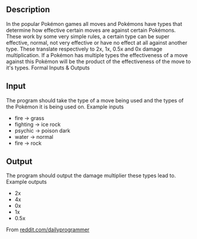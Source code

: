## Description

In the popular Pokémon games all moves and Pokémons have types that determine how effective certain moves are against certain Pokémons.
These work by some very simple rules, a certain type can be super effective, normal, not very effective or have no effect at all against another type. These translate respectively to 2x, 1x, 0.5x and 0x damage multiplication. If a Pokémon has multiple types the effectiveness of a move against this Pokémon will be the product of the effectiveness of the move to it's types.
Formal Inputs & Outputs

## Input

The program should take the type of a move being used and the types of the Pokémon it is being used on.
Example inputs
 - fire -> grass
 - fighting -> ice rock
 - psychic -> poison dark
 - water -> normal
 - fire -> rock

## Output

The program should output the damage multiplier these types lead to.
Example outputs
- 2x
- 4x
- 0x
- 1x
- 0.5x

From [reddit.com/dailyprogrammer](https://www.reddit.com/r/dailyprogrammer/comments/5961a5/20161024_challenge_289_easy_its_super_effective/)
